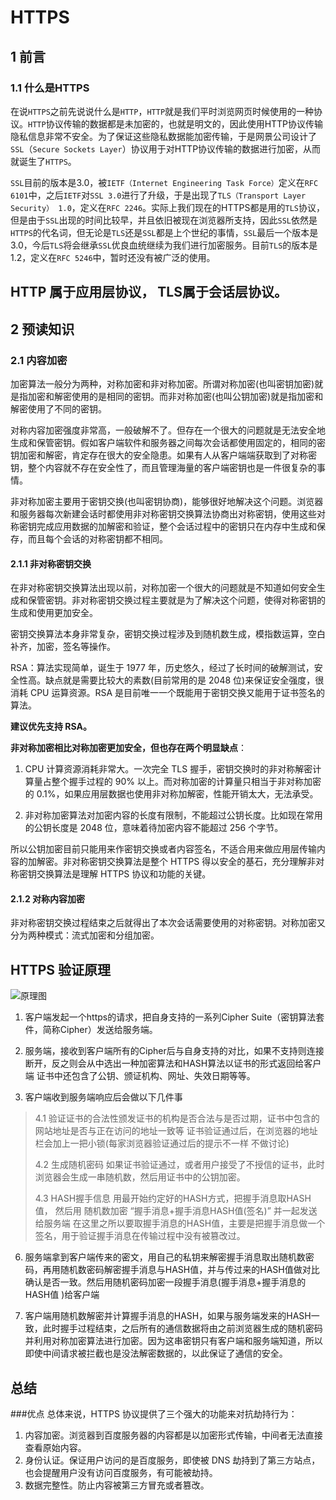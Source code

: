 # HTTPS

## 1 前言

### 1.1 什么是HTTPS
在说`HTTPS`之前先说说什么是`HTTP`，`HTTP`就是我们平时浏览网页时候使用的一种协议。`HTTP`协议传输的数据都是未加密的，也就是明文的，因此使用HTTP协议传输隐私信息非常不安全。为了保证这些隐私数据能加密传输，于是网景公司设计了`SSL`（`Secure Sockets Layer`）协议用于对HTTP协议传输的数据进行加密，从而就诞生了`HTTPS`。

`SSL`目前的版本是3.0，被`IETF（Internet Engineering Task Force）`定义在`RFC 6101`中，之后`IETF`对`SSL 3.0`进行了升级，于是出现了`TLS（Transport Layer Security） 1.0`，定义在`RFC 2246`。实际上我们现在的HTTPS都是用的`TLS`协议，但是由于`SSL`出现的时间比较早，并且依旧被现在浏览器所支持，因此`SSL`依然是`HTTPS`的代名词，但无论是`TLS`还是`SSL`都是上个世纪的事情，`SSL`最后一个版本是3.0，今后`TLS`将会继承`SSL`优良血统继续为我们进行加密服务。目前`TLS`的版本是1.2，定义在`RFC 5246`中，暂时还没有被广泛的使用。

HTTP 属于应用层协议， TLS属于会话层协议。
---

## 2 预读知识
### 2.1 内容加密
加密算法一般分为两种，对称加密和非对称加密。所谓对称加密(也叫密钥加密)就是指加密和解密使用的是相同的密钥。而非对称加密(也叫公钥加密)就是指加密和解密使用了不同的密钥。

对称内容加密强度非常高，一般破解不了。但存在一个很大的问题就是无法安全地生成和保管密钥。假如客户端软件和服务器之间每次会话都使用固定的，相同的密钥加密和解密，肯定存在很大的安全隐患。如果有人从客户端端获取到了对称密钥，整个内容就不存在安全性了，而且管理海量的客户端密钥也是一件很复杂的事情。

非对称加密主要用于密钥交换(也叫密钥协商)，能够很好地解决这个问题。浏览器和服务器每次新建会话时都使用非对称密钥交换算法协商出对称密钥，使用这些对称密钥完成应用数据的加解密和验证，整个会话过程中的密钥只在内存中生成和保存，而且每个会话的对称密钥都不相同。

#### 2.1.1 非对称密钥交换
在非对称密钥交换算法出现以前，对称加密一个很大的问题就是不知道如何安全生成和保管密钥。非对称密钥交换过程主要就是为了解决这个问题，使得对称密钥的生成和使用更加安全。

密钥交换算法本身非常复杂，密钥交换过程涉及到随机数生成，模指数运算，空白补齐，加密，签名等操作。

RSA：算法实现简单，诞生于 1977 年，历史悠久，经过了长时间的破解测试，安全性高。缺点就是需要比较大的素数(目前常用的是 2048 位)来保证安全强度，很消耗 CPU 运算资源。RSA 是目前唯一一个既能用于密钥交换又能用于证书签名的算法。

**建议优先支持 RSA。**

**非对称加密相比对称加密更加安全，但也存在两个明显缺点**：
1. CPU 计算资源消耗非常大。一次完全 TLS 握手，密钥交换时的非对称解密计算量占整个握手过程的 90% 以上。而对称加密的计算量只相当于非对称加密的 0.1%，如果应用层数据也使用非对称加解密，性能开销太大，无法承受。

2. 非对称加密算法对加密内容的长度有限制，不能超过公钥长度。比如现在常用的公钥长度是 2048 位，意味着待加密内容不能超过 256 个字节。

所以公钥加密目前只能用来作密钥交换或者内容签名，不适合用来做应用层传输内容的加解密。非对称密钥交换算法是整个 HTTPS 得以安全的基石，充分理解非对称密钥交换算法是理解 HTTPS 协议和功能的关键。


#### 2.1.2 对称内容加密
非对称密钥交换过程结束之后就得出了本次会话需要使用的对称密钥。对称加密又分为两种模式：流式加密和分组加密。








## HTTPS 验证原理
![原理图][1]

1. 客户端发起一个https的请求，把自身支持的一系列Cipher Suite（密钥算法套件，简称Cipher）发送给服务端。

2. 服务端，接收到客户端所有的Cipher后与自身支持的对比，如果不支持则连接断开，反之则会从中选出一种加密算法和HASH算法以证书的形式返回给客户端 证书中还包含了公钥、颁证机构、网址、失效日期等等。

4. 客户端收到服务端响应后会做以下几件事
>   4.1 验证证书的合法性颁发证书的机构是否合法与是否过期，证书中包含的网站地址是否与正在访问的地址一致等
>   证书验证通过后，在浏览器的地址栏会加上一把小锁(每家浏览器验证通过后的提示不一样 不做讨论)
>   
>   4.2 生成随机密码
>   如果证书验证通过，或者用户接受了不授信的证书，此时浏览器会生成一串随机数，然后用证书中的公钥加密。 　　　　　　
>   
>   4.3 HASH握手信息
>   用最开始约定好的HASH方式，把握手消息取HASH值，  然后用 随机数加密 “握手消息+握手消息HASH值(签名)”  并一起发送给服务端
>   在这里之所以要取握手消息的HASH值，主要是把握手消息做一个签名，用于验证握手消息在传输过程中没有被篡改过。

6. 服务端拿到客户端传来的密文，用自己的私钥来解密握手消息取出随机数密码，再用随机数密码解密握手消息与HASH值，并与传过来的HASH值做对比确认是否一致。然后用随机密码加密一段握手消息(握手消息+握手消息的HASH值 )给客户端

7. 客户端用随机数解密并计算握手消息的HASH，如果与服务端发来的HASH一致，此时握手过程结束，之后所有的通信数据将由之前浏览器生成的随机密码并利用对称加密算法进行加密。因为这串密钥只有客户端和服务端知道，所以即使中间请求被拦截也是没法解密数据的，以此保证了通信的安全。



## 总结

###优点
总体来说，HTTPS 协议提供了三个强大的功能来对抗劫持行为：
1. 内容加密。浏览器到百度服务器的内容都是以加密形式传输，中间者无法直接查看原始内容。
2. 身份认证。保证用户访问的是百度服务，即使被 DNS 劫持到了第三方站点，也会提醒用户没有访问百度服务，有可能被劫持。
3. 数据完整性。防止内容被第三方冒充或者篡改。










































[1]:https://images2015.cnblogs.com/blog/366784/201601/366784-20160127222221785-258650029.png
